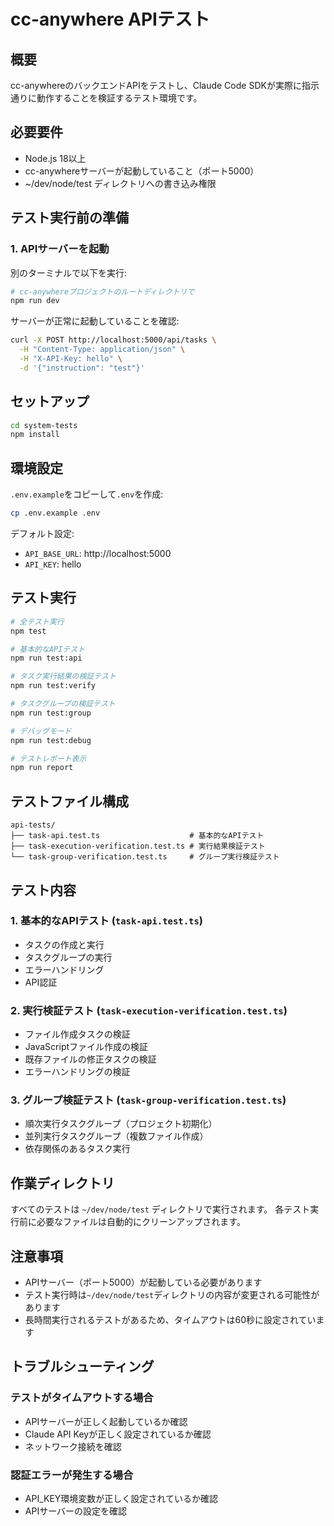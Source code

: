 # cc-anywhere APIテスト

## 概要

cc-anywhereのバックエンドAPIをテストし、Claude Code SDKが実際に指示通りに動作することを検証するテスト環境です。

## 必要要件

- Node.js 18以上
- cc-anywhereサーバーが起動していること（ポート5000）
- ~/dev/node/test ディレクトリへの書き込み権限

## テスト実行前の準備

### 1. APIサーバーを起動

別のターミナルで以下を実行:

```bash
# cc-anywhereプロジェクトのルートディレクトリで
npm run dev
```

サーバーが正常に起動していることを確認:

```bash
curl -X POST http://localhost:5000/api/tasks \
  -H "Content-Type: application/json" \
  -H "X-API-Key: hello" \
  -d '{"instruction": "test"}'
```

## セットアップ

```bash
cd system-tests
npm install
```

## 環境設定

`.env.example`をコピーして`.env`を作成:

```bash
cp .env.example .env
```

デフォルト設定:
- `API_BASE_URL`: http://localhost:5000
- `API_KEY`: hello

## テスト実行

```bash
# 全テスト実行
npm test

# 基本的なAPIテスト
npm run test:api

# タスク実行結果の検証テスト
npm run test:verify

# タスクグループの検証テスト  
npm run test:group

# デバッグモード
npm run test:debug

# テストレポート表示
npm run report
```

## テストファイル構成

```
api-tests/
├── task-api.test.ts                    # 基本的なAPIテスト
├── task-execution-verification.test.ts # 実行結果検証テスト
└── task-group-verification.test.ts     # グループ実行検証テスト
```

## テスト内容

### 1. 基本的なAPIテスト (`task-api.test.ts`)
- タスクの作成と実行
- タスクグループの実行
- エラーハンドリング
- API認証

### 2. 実行検証テスト (`task-execution-verification.test.ts`)
- ファイル作成タスクの検証
- JavaScriptファイル作成の検証
- 既存ファイルの修正タスクの検証
- エラーハンドリングの検証

### 3. グループ検証テスト (`task-group-verification.test.ts`)
- 順次実行タスクグループ（プロジェクト初期化）
- 並列実行タスクグループ（複数ファイル作成）
- 依存関係のあるタスク実行

## 作業ディレクトリ

すべてのテストは `~/dev/node/test` ディレクトリで実行されます。
各テスト実行前に必要なファイルは自動的にクリーンアップされます。

## 注意事項

- APIサーバー（ポート5000）が起動している必要があります
- テスト実行時は`~/dev/node/test`ディレクトリの内容が変更される可能性があります
- 長時間実行されるテストがあるため、タイムアウトは60秒に設定されています

## トラブルシューティング

### テストがタイムアウトする場合
- APIサーバーが正しく起動しているか確認
- Claude API Keyが正しく設定されているか確認
- ネットワーク接続を確認

### 認証エラーが発生する場合
- API_KEY環境変数が正しく設定されているか確認
- APIサーバーの設定を確認
